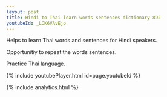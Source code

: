 ```yaml
---
layout: post
title: Hindi to Thai learn words sentences dictionary 892 
youtubeId: _LCK6VAvEjo
---
```

 
 
Helps to learn Thai words and sentences for Hindi speakers.

Opportunitiy to repeat the words sentences. 

Practice Thai language. 
 
{% include youtubePlayer.html id=page.youtubeId %}
 
 
{% include analytics.html %}